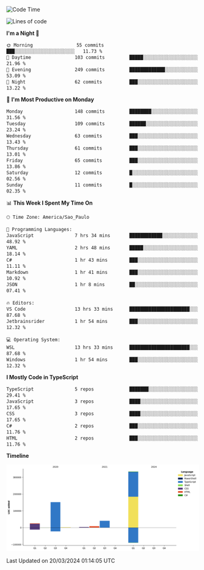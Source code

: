 <!--START_SECTION:waka-->
![Code Time](http://img.shields.io/badge/Code%20Time-2%2C365%20hrs%2059%20mins-blue)

![Lines of code](https://img.shields.io/badge/From%20Hello%20World%20I%27ve%20Written-564.1%20thousand%20lines%20of%20code-blue)

**I'm a Night 🦉** 

```text
🌞 Morning                55 commits          ███░░░░░░░░░░░░░░░░░░░░░░   11.73 % 
🌆 Daytime                103 commits         █████░░░░░░░░░░░░░░░░░░░░   21.96 % 
🌃 Evening                249 commits         █████████████░░░░░░░░░░░░   53.09 % 
🌙 Night                  62 commits          ███░░░░░░░░░░░░░░░░░░░░░░   13.22 % 
```
📅 **I'm Most Productive on Monday** 

```text
Monday                   148 commits         ████████░░░░░░░░░░░░░░░░░   31.56 % 
Tuesday                  109 commits         ██████░░░░░░░░░░░░░░░░░░░   23.24 % 
Wednesday                63 commits          ███░░░░░░░░░░░░░░░░░░░░░░   13.43 % 
Thursday                 61 commits          ███░░░░░░░░░░░░░░░░░░░░░░   13.01 % 
Friday                   65 commits          ███░░░░░░░░░░░░░░░░░░░░░░   13.86 % 
Saturday                 12 commits          █░░░░░░░░░░░░░░░░░░░░░░░░   02.56 % 
Sunday                   11 commits          █░░░░░░░░░░░░░░░░░░░░░░░░   02.35 % 
```


📊 **This Week I Spent My Time On** 

```text
🕑︎ Time Zone: America/Sao_Paulo

💬 Programming Languages: 
JavaScript               7 hrs 34 mins       ████████████░░░░░░░░░░░░░   48.92 % 
YAML                     2 hrs 48 mins       █████░░░░░░░░░░░░░░░░░░░░   18.14 % 
C#                       1 hr 43 mins        ███░░░░░░░░░░░░░░░░░░░░░░   11.11 % 
Markdown                 1 hr 41 mins        ███░░░░░░░░░░░░░░░░░░░░░░   10.92 % 
JSON                     1 hr 8 mins         ██░░░░░░░░░░░░░░░░░░░░░░░   07.41 % 

🔥 Editors: 
VS Code                  13 hrs 33 mins      ██████████████████████░░░   87.68 % 
Jetbrainsrider           1 hr 54 mins        ███░░░░░░░░░░░░░░░░░░░░░░   12.32 % 

💻 Operating System: 
WSL                      13 hrs 33 mins      ██████████████████████░░░   87.68 % 
Windows                  1 hr 54 mins        ███░░░░░░░░░░░░░░░░░░░░░░   12.32 % 
```

**I Mostly Code in TypeScript** 

```text
TypeScript               5 repos             ███████░░░░░░░░░░░░░░░░░░   29.41 % 
JavaScript               3 repos             ████░░░░░░░░░░░░░░░░░░░░░   17.65 % 
CSS                      3 repos             ████░░░░░░░░░░░░░░░░░░░░░   17.65 % 
C#                       2 repos             ███░░░░░░░░░░░░░░░░░░░░░░   11.76 % 
HTML                     2 repos             ███░░░░░░░░░░░░░░░░░░░░░░   11.76 % 
```



**Timeline**

![Lines of Code chart](https://raw.githubusercontent.com/jonhoffmam/jonhoffmam/master/assets/bar_graph.png)


 Last Updated on 20/03/2024 01:14:05 UTC
<!--END_SECTION:waka-->
